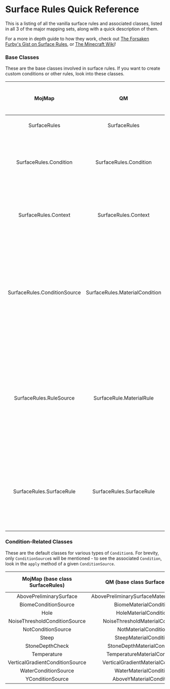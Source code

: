 # Surface Rules Quick Reference

This is a listing of all the vanilla surface rules and associated classes, listed in all 3 of the major mapping sets, along with a quick description of them.

For a more in depth guide to how they work, check out [The Forsaken Furby's Gist on Surface Rules](https://github.com/adam-p/markdown-here/wiki/Markdown-Cheatsheet#links), or [The Minecraft Wiki](https://minecraft.fandom.com/wiki/Custom_world_generation/noise_settings)!

### Base Classes

These are the base classes involved in surface rules. If you want to create custom conditions or other rules, look into these classes.

|            MojMap            |               QM               |               Yarn                | Datapack Identifier (prepended with `minecraft:` | Description                                                                                                                                                                                                                                                                                                                                                  |
|:----------------------------:|:------------------------------:|:---------------------------------:|:------------------------------------------------:|--------------------------------------------------------------------------------------------------------------------------------------------------------------------------------------------------------------------------------------------------------------------------------------------------------------------------------------------------------------|
|         SurfaceRules         |          SurfaceRules          |           MaterialRules           |                        -                         | The class that holds all the methods and classes found below.                                                                                                                                                                                                                                                                                                |
|    SurfaceRules.Condition    |     SurfaceRules.Condition     |   MaterialRules.BooleanSupplier   |                        -                         | An interface that provides one method - `test`. This method takes in a `Context`, and outputs a boolean - it is used for deciding if a SurfaceRule should be applied.                                                                                                                                                                                        |
|     SurfaceRules.Context     |      SurfaceRules.Context      | MaterialRules.MaterialRuleContext |                        -                         | A class used to provide block coordinates and similar information to certain inheritors of `Condition`. Those specific inheritors are inner classes of this class.                                                                                                                                                                                           |
| SurfaceRules.ConditionSource | SurfaceRules.MaterialCondition |  MaterialRules.MaterialCondition  |                        -                         | A Functional Interface that takes in a `Context` and outputs a `Condition`. Those `Condition`s are created in the `apply` method that `ConditionSource`s override. `ConditionSource` is used to give proper context, such as `NoiseCondtiionSource` making `NoiseCondition` have the correct noise and bounds in its `test` method.                          |
|   SurfaceRules.RuleSource    |    SurfaceRule.MaterialRule    |    MaterialRules.MaterialRule     |                        -                         | A Functional Interface that takes in a `Context` and outputs a `SurfaceRule`. Those `SurfaceRule`s are created in the `apply` that `MaterialRule`'s override. Similar to the `ConditionSource`, a `MaterialRule` can provide context/preprocessing, such as how the `SequenceMaterialRule` transforms each of the given `MaterialRule`s into `SurfaceRule`s. |
|   SurfaceRules.SurfaceRule   |    SurfaceRules.SurfaceRule    |   MaterialRules.BlockStateRule    |                        -                         | The base class for the actual rules - these all override the `tryApply` method (from `SurfaceRule`) that takes in block coordinates, and returns what blockstate should be placed, if any. It should be noted that this does not actually place blocks.                                                                                                      |

### Condition-Related Classes

These are the default classes for various types of `Condition`s. For brevity, only `ConditionSource`s will be mentioned - to see the associated `Condition`, look in the `apply` method of a given `ConditionSource`.

| MojMap (base class SurfaceRules) |       QM (base class SurfaceRules)       |  Yarn (base class MaterialRules)  | Datapack Identifier (prepended with `mineraft:` | Description |
|:--------------------------------:|:----------------------------------------:|:---------------------------------:|:-----------------------------------------------:|:-----------:|
|     AbovePreliminarySurface      | AbovePreliminarySurfaceMaterialCondition |     SurfaceMaterialCondition      |           `above_preliminary_surface`           |             |
|       BiomeConditionSource       |          BiomeMaterialCondition          |      BiomeMaterialCondition       |                     `biome`                     |             |
|               Hole               |          HoleMaterialCondition           |       HoleMaterialCondition       |                     `hole`                      |             |
|  NoiseThresholdConditionSource   |     NoiseThresholdMaterialCondition      |  NoiseThresholdMaterialCondition  |                `noise_threshold`                |             |
|        NotConditionSource        |           NotMaterialCondition           |       NotMaterialCondition        |                      `not`                      |             |
|              Steep               |          SteepMaterialCondition          |      SteepMaterialCondition       |                     `steep`                     |             |
|         StoneDepthCheck          |       StoneDepthMaterialCondition        |    StoneDepthMaterialCondition    |                  `stone_depth`                  |             |
|           Temperature            |       TemperatureMaterialCondition       |   TemperatureMaterialCondition    |                  `temperature`                  |             |
| VerticalGradientConditionSource  |    VerticalGradientMaterialCondition     | VerticalGradientMaterialCondition |               `vertical_gradient`               |             |
|       WaterConditionSource       |          WaterMaterialCondition          |      WaterMaterialCondition       |                     `water`                     |             |
|         YConditionSource         |         AboveYMaterialCondition          |      AboveYMaterialCondition      |                    `y_above`                    |             |


